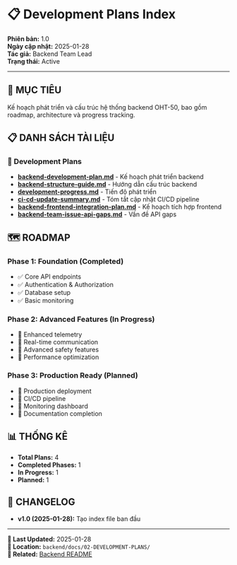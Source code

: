 # 📋 Development Plans Index

**Phiên bản:** 1.0  
**Ngày cập nhật:** 2025-01-28  
**Tác giả:** Backend Team Lead  
**Trạng thái:** Active  

---

## 🎯 **MỤC TIÊU**
Kế hoạch phát triển và cấu trúc hệ thống backend OHT-50, bao gồm roadmap, architecture và progress tracking.

## 📋 **DANH SÁCH TÀI LIỆU**

### **📖 Development Plans**
- **[backend-development-plan.md](./backend-development-plan.md)** - Kế hoạch phát triển backend
- **[backend-structure-guide.md](./backend-structure-guide.md)** - Hướng dẫn cấu trúc backend
- **[development-progress.md](./development-progress.md)** - Tiến độ phát triển
- **[ci-cd-update-summary.md](./ci-cd-update-summary.md)** - Tóm tắt cập nhật CI/CD pipeline
- **[backend-frontend-integration-plan.md](./backend-frontend-integration-plan.md)** - Kế hoạch tích hợp frontend
- **[backend-team-issue-api-gaps.md](./backend-team-issue-api-gaps.md)** - Vấn đề API gaps

## 🗺️ **ROADMAP**

### **Phase 1: Foundation (Completed)**
- ✅ Core API endpoints
- ✅ Authentication & Authorization
- ✅ Database setup
- ✅ Basic monitoring

### **Phase 2: Advanced Features (In Progress)**
- 🔄 Enhanced telemetry
- 🔄 Real-time communication
- 🔄 Advanced safety features
- 🔄 Performance optimization

### **Phase 3: Production Ready (Planned)**
- 📅 Production deployment
- 📅 CI/CD pipeline
- 📅 Monitoring dashboard
- 📅 Documentation completion

## 📊 **THỐNG KÊ**
- **Total Plans:** 4
- **Completed Phases:** 1
- **In Progress:** 1
- **Planned:** 1

## 🔄 **CHANGELOG**
- **v1.0 (2025-01-28):** Tạo index file ban đầu

---

**📅 Last Updated:** 2025-01-28  
**📁 Location:** `backend/docs/02-DEVELOPMENT-PLANS/`  
**🔗 Related:** [Backend README](../../README.md)
